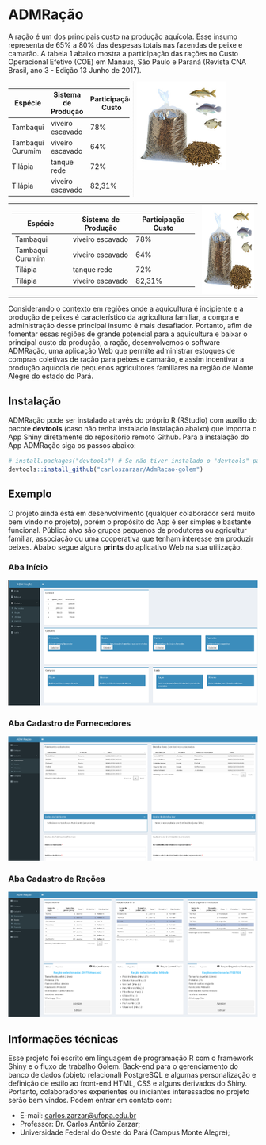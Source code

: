 
<!-- README.md is generated from README.Rmd. Please edit that file -->

# ADMRação

<!-- badges: start -->
<!-- badges: end -->

A ração é um dos principais custo na produção aquícola. Esse insumo
representa de 65% a 80% das despesas totais nas fazendas de peixe e
camarão. A tabela 1 abaixo mostra a participação das rações no Custo
Operacional Efetivo (COE) em Manaus, São Paulo e Paraná (Revista CNA
Brasil, ano 3 - Edição 13 Junho de 2017).

<div
style="-webkit-column-count: 2; -moz-column-count: 2; column-count: 2; -webkit-column-rule: 1px dotted #e0e0e0; -moz-column-rule: 1px dotted #e0e0e0; column-rule: 1px dotted #e0e0e0;">

<div>

| Espécie          | Sistema de Produção | Participação Custo |
|------------------|---------------------|--------------------|
| Tambaqui         | viveiro escavado    | 78%                |
| Tambaqui Curumim | viveiro escavado    | 64%                |
| Tilápia          | tanque rede         | 72%                |
| Tilápia          | viveiro escavado    | 82,31%             |

</div>

<div>

<img src="https://github.com/carloszarzar/AdmRacao-golem/blob/master/man/figures/racao.jpg" alt="Ração peixe" style="height: 180px; width:180px;"/>

</div>

</div>

<table border="0">
<tr>
<td>

| Espécie          | Sistema de Produção | Participação Custo |
|------------------|---------------------|--------------------|
| Tambaqui         | viveiro escavado    | 78%                |
| Tambaqui Curumim | viveiro escavado    | 64%                |
| Tilápia          | tanque rede         | 72%                |
| Tilápia          | viveiro escavado    | 82,31%             |

</td>
<td>
<img src="https://github.com/carloszarzar/AdmRacao-golem/blob/master/man/figures/racao.jpg" alt="Ração peixe" style="height: 180px; width:180px;"/>
</td>
</tr>
</table>

Considerando o contexto em regiões onde a aquicultura é incipiente e a
produção de peixes é característico da agricultura familiar, a compra e
administração desse principal insumo é mais desafiador. Portanto, afim
de fomentar essas regiões de grande potencial para a aquicultura e
baixar o principal custo da produção, a ração, desenvolvemos o software
ADMRação, uma aplicação Web que permite administrar estoques de compras
coletivas de ração para peixes e camarão, e assim incentivar a produção
aquícola de pequenos agricultores familiares na região de Monte Alegre
do estado do Pará.

## Instalação

ADMRação pode ser instalado através do próprio R (RStudio) com auxílio
do pacote **devtools** (caso não tenha instalado instalação abaixo) que
importa o App Shiny diretamente do repositório remoto Github. Para a
instalação do App ADMRação siga os passos abaixo:

``` r
# install.packages("devtools") # Se não tiver instalado o "devtools" package
devtools::install_github("carloszarzar/AdmRacao-golem")
```

## Exemplo

O projeto ainda está em desenvolvimento (qualquer colaborador será muito
bem vindo no projeto), porém o propósito do App é ser simples e bastante
funcional. Público alvo são grupos pequenos de produtores ou agricultur
familiar, associação ou uma cooperativa que tenham interesse em produzir
peixes. Abaixo segue alguns **prints** do aplicativo Web na sua
utilização.

### Aba Início

<a href="https://github.com/carloszarzar/AdmRacao-golem/blob/master/man/figures/app_inicio.png">
<img src="https://github.com/carloszarzar/AdmRacao-golem/blob/master/man/figures/app_inicio.png" width="630" height="252"/>
</a>

### Aba Cadastro de Fornecedores

<a href="https://github.com/carloszarzar/AdmRacao-golem/blob/master/man/figures/app_inicio.pnghttps://github.com/carloszarzar/AdmRacao-golem/blob/master/man/figures/app_fornecedor.png">
<img src="https://github.com/carloszarzar/AdmRacao-golem/blob/master/man/figures/app_fornecedor.png" width="630" height="252"/>
</a>

### Aba Cadastro de Rações

<a href="https://github.com/carloszarzar/AdmRacao-golem/blob/master/man/figures/app_racao.png">
<img src="https://github.com/carloszarzar/AdmRacao-golem/blob/master/man/figures/app_racao.png" width="630" height="252"/>
</a>

## Informações técnicas

Esse projeto foi escrito em linguagem de programação R com o framework
Shiny e o fluxo de trabalho Golem. Back-end para o gerenciamento do
banco de dados (objeto relacional) PostgreSQL e algumas personalização e
definição de estilo ao front-end HTML, CSS e alguns derivados do Shiny.
Portanto, colaboradores experientes ou iniciantes interessados no
projeto serão bem vindos. Podem entrar em contato com:

- E-mail: <carlos.zarzar@ufopa.edu.br>
- Professor: Dr. Carlos Antônio Zarzar;
- Universidade Federal do Oeste do Pará (Campus Monte Alegre);
